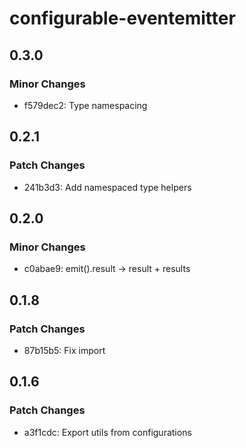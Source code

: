 # configurable-eventemitter

## 0.3.0

### Minor Changes

- f579dec2: Type namespacing

## 0.2.1

### Patch Changes

- 241b3d3: Add namespaced type helpers

## 0.2.0

### Minor Changes

- c0abae9: emit().result -> result + results

## 0.1.8

### Patch Changes

- 87b15b5: Fix import

## 0.1.6

### Patch Changes

- a3f1cdc: Export utils from configurations
